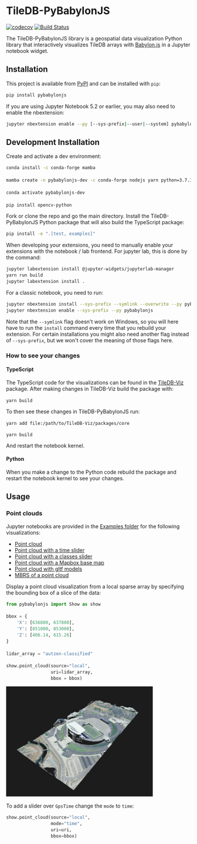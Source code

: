
# TileDB-PyBabylonJS

[![codecov](https://codecov.io/gh/TileDB-Inc/PyBabylonJS/branch/master/graph/badge.svg)](https://codecov.io/gh/TileDB-Inc/PyBabylonJS)
[![Build Status](https://dev.azure.com/TileDB-Inc/CI/_apis/build/status/TileDB-Inc.TileDB-PyBabylonJS?branchName=main)](https://dev.azure.com/TileDB-Inc/CI/_build/latest?definitionId=37&branchName=main)


The TileDB-PyBabylonJS library is a geospatial data visualization Python library that interactively visualizes TileDB arrays with [Babylon.js](https://www.babylonjs.com) in a Jupyter notebook widget. 

## Installation

This project is available from [PyPI](https://pypi.org/project/pybabylonjs/) and can be installed with `pip`:

```bash
pip install pybabylonjs
```

If you are using Jupyter Notebook 5.2 or earlier, you may also need to enable
the nbextension:
```bash
jupyter nbextension enable --py [--sys-prefix|--user|--system] pybabylonjs
```

## Development Installation

Create and activate a dev environment:

```bash
conda install -c conda-forge mamba

mamba create -n pybabylonjs-dev -c conda-forge nodejs yarn python=3.7.10 tree scipy 'pyarrow>2' numpy pandas tiledb-py rasterio gdal pdal python-pdal jupyter-packaging jupyterlab

conda activate pybabylonjs-dev

pip install opencv-python
```

Fork or clone the repo and go the main directory. Install the TileDB-PyBabylonJS Python package that will also build the TypeScript package:

```bash
pip install -e ".[test, examples]"
```

When developing your extensions, you need to manually enable your extensions with the notebook / lab frontend. For jupyter lab, this is done by the command:

```bash
jupyter labextension install @jupyter-widgets/jupyterlab-manager
yarn run build
jupyter labextension install .
```

For a classic notebook, you need to run:

```bash
jupyter nbextension install --sys-prefix --symlink --overwrite --py pybabylonjs
jupyter nbextension enable --sys-prefix --py pybabylonjs
```

Note that the `--symlink` flag doesn't work on Windows, so you will here have to run
the `install` command every time that you rebuild your extension. For certain installations
you might also need another flag instead of `--sys-prefix`, but we won't cover the meaning
of those flags here.

### How to see your changes

#### TypeScript

The TypeScript code for the visualizations can be found in the [TileDB-Viz](https://github.com/TileDB-Inc/TileDB-Viz) package. After making changes in TileDB-Viz build the package with:

`yarn build`

To then see these changes in TileDB-PyBabylonJS run:

`yarn add file:/path/to/TileDB-Viz/packages/core`

`yarn build`

And restart the notebook kernel. 

#### Python

When you make a change to the Python code rebuild the package and restart the notebook kernel to see your changes.

## Usage

### Point clouds

Jupyter notebooks are provided in the [Examples folder](https://github.com/TileDB-Inc/TileDB-PyBabylonJS/tree/main/examples) for the following visualizations:

* [Point cloud](/examples/point_cloud.ipynb)
* [Point cloud with a time slider](/examples/point-cloud-time.ipynb)
* [Point cloud with a classes slider](/examples/point-cloud-classes.ipynb)
* [Point cloud with a Mapbox base map](/examples/point-cloud-topo.ipynb)
* [Point cloud with gltf models](/examples/point-cloud-gltf.ipynb)
* [MBRS of a point cloud](/examples/mbrs.ipynb)

Display a point cloud visualization from a local sparse array by specifying the bounding box of a slice of the data:

```python
from pybabylonjs import Show as show

bbox = {
    'X': [636800, 637800],
    'Y': [851000, 853000],
    'Z': [406.14, 615.26]
}

lidar_array = "autzen-classified"

show.point_cloud(source="local",
                 uri=lidar_array,
                 bbox = bbox)
```

<img src="examples/pointcloud.png"  width="400" height="300" />

To add a slider over `GpsTime` change the `mode` to `time`:

```python
show.point_cloud(source="local",
                 mode="time",
                 uri=uri,
                 bbox=bbox)
```    

